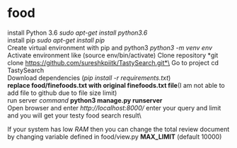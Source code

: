 # food
install Python 3.6 *sudo apt-get install python3.6*\
install pip  *sudo apt-get install pip* \
Create virtual environment with pip and python3 *python3 -m venv env*\
Activate environment like (source env/bin/activate)
Clone repository *git clone https://github.com/sureshkpiitk/TastySearch.git*\
Go to project cd TastySearch \
    Download dependencies (*pip install -r requirements.txt*)\
 **replace food/finefoods.txt with original finefoods.txt file**(I am not able to add file to github due to file size limit)\
 run server *command* **python3 manage.py runserver**\
Open browser and enter *http://localhost:8000/*
enter your query and limit and you will get your testy food search result\


If your system has low *RAM* then you can change the total review document by changing variable defined in food/view.py **MAX_LIMIT** (default 10000)


